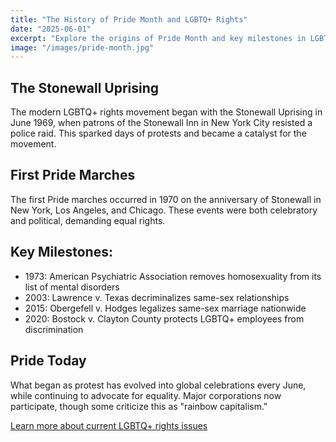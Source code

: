 ```yaml
---
title: "The History of Pride Month and LGBTQ+ Rights"
date: "2025-06-01"
excerpt: "Explore the origins of Pride Month and key milestones in LGBTQ+ rights movement."
image: "/images/pride-month.jpg"
---
```


## The Stonewall Uprising

The modern LGBTQ+ rights movement began with the Stonewall Uprising in June 1969, when patrons of the Stonewall Inn in New York City resisted a police raid. This sparked days of protests and became a catalyst for the movement.

## First Pride Marches

The first Pride marches occurred in 1970 on the anniversary of Stonewall in New York, Los Angeles, and Chicago. These events were both celebratory and political, demanding equal rights.

## Key Milestones:

- 1973: American Psychiatric Association removes homosexuality from its list of mental disorders
- 2003: Lawrence v. Texas decriminalizes same-sex relationships
- 2015: Obergefell v. Hodges legalizes same-sex marriage nationwide
- 2020: Bostock v. Clayton County protects LGBTQ+ employees from discrimination

## Pride Today

What began as protest has evolved into global celebrations every June, while continuing to advocate for equality. Major corporations now participate, though some criticize this as "rainbow capitalism."

[Learn more about current LGBTQ+ rights issues](#)